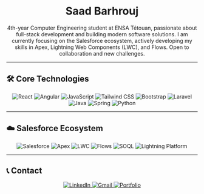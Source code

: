 <h1 align="center">Saad Barhrouj</h1>

<p align="center">
  4th-year Computer Engineering student at ENSA Tétouan, passionate about full-stack development and building modern software solutions. I am currently focusing on the Salesforce ecosystem, actively developing my skills in Apex, Lightning Web Components (LWC), and Flows. Open to collaboration and new challenges.
</p>

---

## 🛠️ Core Technologies

<div align="center">
  <img src="https://img.shields.io/badge/React-20232A?style=for-the-badge&logo=react&logoColor=61DAFB" alt="React" />
  <img src="https://img.shields.io/badge/Angular-DD0031?style=for-the-badge&logo=angular&logoColor=white" alt="Angular" />
  <img src="https://img.shields.io/badge/JavaScript-F7DF1E?style=for-the-badge&logo=javascript&logoColor=black" alt="JavaScript" />
  <img src="https://img.shields.io/badge/TailwindCSS-38B2AC?style=for-the-badge&logo=tailwind-css&logoColor=white" alt="Tailwind CSS" />
  <img src="https://img.shields.io/badge/Bootstrap-563D7C?style=for-the-badge&logo=bootstrap&logoColor=white" alt="Bootstrap" />
  <img src="https://img.shields.io/badge/Laravel-FF2D20?style=for-the-badge&logo=laravel&logoColor=white" alt="Laravel" />
  <img src="https://img.shields.io/badge/Java-ED8B00?style=for-the-badge&logo=openjdk&logoColor=white" alt="Java" />
  <img src="https://img.shields.io/badge/Spring-6DB33F?style=for-the-badge&logo=spring&logoColor=white" alt="Spring" />
  <img src="https://img.shields.io/badge/Python-3776AB?style=for-the-badge&logo=python&logoColor=white" alt="Python" />
</div>

---

## ☁️ Salesforce Ecosystem

<div align="center">
  <img src="https://img.shields.io/badge/Salesforce-00A1E0?style=for-the-badge&logo=salesforce&logoColor=white" alt="Salesforce" />
  <img src="https://img.shields.io/badge/Apex-00A1E0?style=for-the-badge&logo=salesforce&logoColor=white" alt="Apex" />
  <img src="https://img.shields.io/badge/Lightning_Web_Components-00A1E0?style=for-the-badge&logo=salesforce&logoColor=white" alt="LWC" />
  <img src="https://img.shields.io/badge/Salesforce_Flows-00A1E0?style=for-the-badge&logo=salesforce&logoColor=white" alt="Flows" />
  <img src="https://img.shields.io/badge/SOQL-00A1E0?style=for-the-badge&logo=salesforce&logoColor=white" alt="SOQL" />
  <img src="https://img.shields.io/badge/Lightning_Platform-00A1E0?style=for-the-badge&logo=salesforce&logoColor=white" alt="Lightning Platform" />
</div>

---

## 📞 Contact

<div align="center">
  <a href="https://linkedin.com/in/saad-barhrouj-b37270295">
    <img src="https://img.shields.io/badge/LinkedIn-0077B5?style=for-the-badge&logo=linkedin&logoColor=white" alt="LinkedIn"/>
  </a>
  <a href="mailto:saad.barhrouj2001@gmail.com">
    <img src="https://img.shields.io/badge/Gmail-D14836?style=for-the-badge&logo=gmail&logoColor=white" alt="Gmail"/>
  </a>
  <a href="https://portfolio-saad-barhrouj.netlify.app/">
    <img src="https://img.shields.io/badge/Portfolio-5D5CDE?style=for-the-badge&logo=google-chrome&logoColor=white" alt="Portfolio"/>
  </a>
</div>
